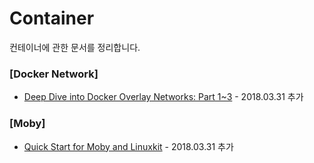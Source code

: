 # Container

컨테이너에 관한 문서를 정리합니다.

### [Docker Network] 
- [Deep Dive into Docker Overlay Networks: Part 1~3](http://techblog.d2-si.eu/2017/04/25/deep-dive-into-docker-overlay-networks-part-1.html) - 2018.03.31 추가

### [Moby]
- [Quick Start for Moby and Linuxkit](https://www.wintellect.com/quick-start-moby-linuxkit/) - 2018.03.31 추가
